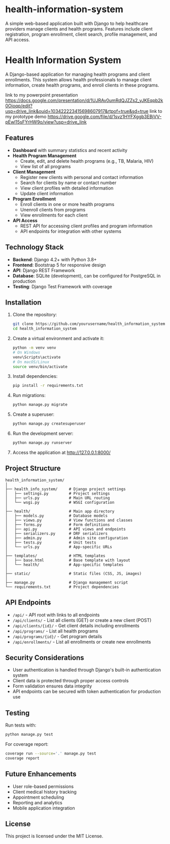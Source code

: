 # health-information-system
A simple web-based application built with Django to help healthcare providers manage clients and health programs. Features include client registration, program enrollment, client search, profile management, and API access.
# Health Information System

A Django-based application for managing health programs and client enrollments. This system allows health professionals to manage client information, create health programs, and enroll 
clients in these programs.

link to my powerpoint presentation https://docs.google.com/presentation/d/1UJRAv0umRdQJZZs2_yJKEqpb2k0Ojoqp/edit?usp=drive_link&ouid=103422223415698607917&rtpof=true&sd=true
link to my prototype demo  https://drive.google.com/file/d/1svz1HYFXggb3EBjVV-pEwl15sFYrHW9o/view?usp=drive_link
## Features

- **Dashboard** with summary statistics and recent activity
- **Health Program Management**
  - Create, edit, and delete health programs (e.g., TB, Malaria, HIV)
  - View list of all programs
- **Client Management**
  - Register new clients with personal and contact information
  - Search for clients by name or contact number
  - View client profiles with detailed information
  - Update client information
- **Program Enrollment**
  - Enroll clients in one or more health programs
  - Unenroll clients from programs
  - View enrollments for each client
- **API Access**
  - REST API for accessing client profiles and program information
  - API endpoints for integration with other systems

## Technology Stack

- **Backend**: Django 4.2+ with Python 3.8+
- **Frontend**: Bootstrap 5 for responsive design
- **API**: Django REST Framework
- **Database**: SQLite (development), can be configured for PostgreSQL in production
- **Testing**: Django Test Framework with coverage

## Installation

1. Clone the repository:
   ```bash
   git clone https://github.com/yourusername/health_information_system.git
   cd health_information_system
   ```

2. Create a virtual environment and activate it:
   ```bash
   python -m venv venv
   # On Windows
   venv\Scripts\activate
   # On macOS/Linux
   source venv/bin/activate
   ```

3. Install dependencies:
   ```bash
   pip install -r requirements.txt
   ```

4. Run migrations:
   ```bash
   python manage.py migrate
   ```

5. Create a superuser:
   ```bash
   python manage.py createsuperuser
   ```

6. Run the development server:
   ```bash
   python manage.py runserver
   ```

7. Access the application at http://127.0.0.1:8000/

## Project Structure

```
health_information_system/
│
├── health_info_system/     # Django project settings
│   ├── settings.py         # Project settings
│   ├── urls.py             # Main URL routing
│   └── wsgi.py             # WSGI configuration
│
├── health/                 # Main app directory
│   ├── models.py           # Database models
│   ├── views.py            # View functions and classes
│   ├── forms.py            # Form definitions
│   ├── api.py              # API views and endpoints
│   ├── serializers.py      # DRF serializers
│   ├── admin.py            # Admin site configuration
│   ├── tests.py            # Unit tests
│   └── urls.py             # App-specific URLs
│
├── templates/              # HTML templates
│   ├── base.html           # Base template with layout
│   └── health/             # App-specific templates
│
├── static/                 # Static files (CSS, JS, images)
│
├── manage.py               # Django management script
└── requirements.txt        # Project dependencies
```

## API Endpoints

- `/api/` - API root with links to all endpoints
- `/api/clients/` - List all clients (GET) or create a new client (POST)
- `/api/clients/{id}/` - Get client details including enrollments
- `/api/programs/` - List all health programs
- `/api/programs/{id}/` - Get program details
- `/api/enrollments/` - List all enrollments or create new enrollments

## Security Considerations

- User authentication is handled through Django's built-in authentication system
- Client data is protected through proper access controls
- Form validation ensures data integrity
- API endpoints can be secured with token authentication for production use

## Testing

Run tests with:
```bash
python manage.py test
```

For coverage report:
```bash
coverage run --source='.' manage.py test
coverage report
```

## Future Enhancements

- User role-based permissions
- Client medical history tracking
- Appointment scheduling
- Reporting and analytics
- Mobile application integration

## License

This project is licensed under the MIT License.
